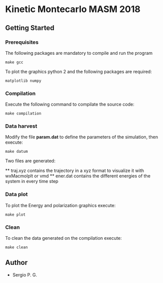 # Kinetic Montecarlo MASM 2018 #

## Getting Started 

### Prerequisites

The following packages are mandatory to compile and run the program

```
make gcc
```

To plot the graphics python 2 and the following packages are required:

```
matplotlib numpy
```

### Compilation

Execute the following command to compilate the source code:

```
make compilation
```

### Data harvest

Modify the file **param.dat** to define the parameters of the simulation, then execute:

```
make datum
```

Two files are generated:

** traj.xyz contains the trajectory in a xyz format to visualize it with wxMacmolplt or vmd
** ener.dat contains the different energies of the system in every time step

### Data plot

To plot the Energy and polarization graphics execute:

```
make plot
```

### Clean

To clean the data generated on the compilation execute:

```
make clean
```

## Author

* Sergio P. G.
